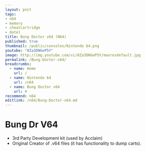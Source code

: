 ```yaml
---
layout: post
tags: 
- n64
- memory
- cheatcartridge
- datel
title: Bung Doctor v64 (N64)
published: true
thumbnail: /public/consoles/Nintendo 64.png
youtube: "8Za3DNGeP5Y"
image: http://img.youtube.com/vi/8Za3DNGeP5Y/maxresdefault.jpg
permalink: /Bung-Doctor-v64/
breadcrumbs:
  - name: Home
    url: /
  - name: Nintendo 64
    url: /n64
  - name: Bung Doctor v64
    url: #
recommend: n64
editlink: /n64/Bung-Doctor-v64.md
---
```

# Bung Dr V64

* 3rd Party Development kit (used by Acclaim)
* Original Creator of .v64 files (it has functionality to dump carts).
